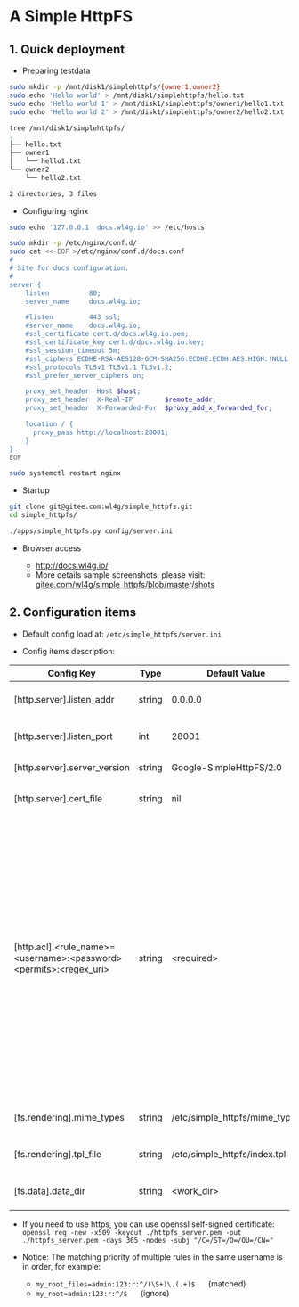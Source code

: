 # A Simple HttpFS

## 1. Quick deployment

- Preparing testdata

```bash
sudo mkdir -p /mnt/disk1/simplehttpfs/{owner1,owner2}
sudo echo 'Hello world' > /mnt/disk1/simplehttpfs/hello.txt
sudo echo 'Hello world 1' > /mnt/disk1/simplehttpfs/owner1/hello1.txt
sudo echo 'Hello world 2' > /mnt/disk1/simplehttpfs/owner2/hello2.txt

tree /mnt/disk1/simplehttpfs/
.
├── hello.txt
├── owner1
│   └── hello1.txt
└── owner2
    └── hello2.txt

2 directories, 3 files
```

- Configuring nginx

```bash
sudo echo '127.0.0.1  docs.wl4g.io' >> /etc/hosts

sudo mkdir -p /etc/nginx/conf.d/
sudo cat <<-EOF >/etc/nginx/conf.d/docs.conf
#
# Site for docs configuration.
#
server {
    listen          80;
    server_name     docs.wl4g.io;

    #listen         443 ssl;             
    #server_name    docs.wl4g.io;        
    #ssl_certificate cert.d/docs.wl4g.io.pem;
    #ssl_certificate_key cert.d/docs.wl4g.io.key;
    #ssl_session_timeout 5m;           
    #ssl_ciphers ECDHE-RSA-AES128-GCM-SHA256:ECDHE:ECDH:AES:HIGH:!NULL:!aNULL:!MD5:!ADH:!RC4;
    #ssl_protocols TLSv1 TLSv1.1 TLSv1.2;
    #ssl_prefer_server_ciphers on;

    proxy_set_header  Host $host;
    proxy_set_header  X-Real-IP        $remote_addr;
    proxy_set_header  X-Forwarded-For  $proxy_add_x_forwarded_for;

    location / {
      proxy_pass http://localhost:28001;
    }
}
EOF

sudo systemctl restart nginx
```

- Startup

```bash
git clone git@gitee.com:wl4g/simple_httpfs.git
cd simple_httpfs/

./apps/simple_httpfs.py config/server.ini
```

- Browser access

  - http://docs.wl4g.io/
  - More details sample screenshots, please visit: [gitee.com/wl4g/simple_httpfs/blob/master/shots](https://gitee.com/wl4g/simple_httpfs/blob/master/shots)

## 2. Configuration items

- Default config load at: `/etc/simple_httpfs/server.ini`

- Config items description:

| Config Key | Type | Default Value | Example Value | Description |
|---|---|---|---|---|
|[http.server].listen_addr | string | 0.0.0.0 | 192.168.2.101 | Listening http server sock address. |
|[http.server].listen_port | int | 28001 | 8888 | Listening http server sock port. |
|[http.server].server_version | string | Google-SimpleHttpFS/2.0 | Microsoft-SimpleHttpFS/2.0 | http server information. |
|[http.server].cert_file | string | nil | /etc/simple_httpfs/server.pem | https tls certificate file path. |
|[http.acl].&lt;rule_name&gt;=&lt;username&gt;:&lt;password&gt;&lt;permits&gt;:&lt;regex_uri&gt; | string | &lt;required&gt; | `owner1=admin1:123:rw:^/owner1/(.*)` | Access authentication and authorization configuration, the example shows: when the request meets regex "`^/owner1/(.*)`", basic authentication is required to access of permits `r` and `w`, the username and password are: "`admin1:123`". Tips: If page there is not '`w`' permission in a path, the upload file button will not be display. |
|[fs.rendering].mime_types | string | /etc/simple_httpfs/mime_types | ./config/index.tpl | HttpFS rendering template file. |
|[fs.rendering].tpl_file | string | /etc/simple_httpfs/index.tpl | ./config/index.tpl | HttpFS rendering template file. |
|[fs.data].data_dir | string | &lt;work_dir&gt; | /mnt/disk1/httpfs | The directory where the actual files of HttpFS. |

- If you need to use https, you can use openssl self-signed certificate: `openssl req -new -x509 -keyout ./httpfs_server.pem -out ./httpfs_server.pem -days 365 -nodes -subj "/C=/ST=/O=/OU=/CN="`

- Notice: The matching priority of multiple rules in the same username is in order, for example:

  - `my_root_files=admin:123:r:^/(\S+)\.(.+)$` &nbsp;&nbsp;&nbsp;&nbsp; (matched)
  - `my_root=admin:123:r:^/$` &nbsp;&nbsp;&nbsp;&nbsp;  (ignore)
